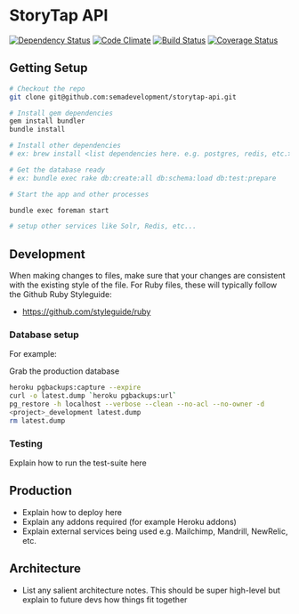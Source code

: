 # StoryTap API
[![Dependency Status](https://gemnasium.com/semadevelopment/storytap-api.png)](https://gemnasium.com/semadevelopment/storytap-api)
[![Code Climate](https://codeclimate.com/github/semadevelopment/storytap-api.png)](https://codeclimate.com/github/semadevelopment/storytap-api)
[![Build Status](https://secure.travis-ci.org/semadevelopment/storytap-api.png)](http://travis-ci.org/semadevelopment/storytap-api)
[![Coverage Status](https://coveralls.io/repos/semadevelopment/storytap-api/badge.png?branch=master)](https://coveralls.io/r/semadevelopment/storytap-api)
## Getting Setup

```bash
# Checkout the repo
git clone git@github.com:semadevelopment/storytap-api.git

# Install gem dependencies
gem install bundler
bundle install

# Install other dependencies
# ex: brew install <list dependencies here. e.g. postgres, redis, etc.>

# Get the database ready
# ex: bundle exec rake db:create:all db:schema:load db:test:prepare

# Start the app and other processes

bundle exec foreman start

# setup other services like Solr, Redis, etc...
```

## Development

When making changes to files, make sure that your changes are consistent with
the existing style of the file. For Ruby files, these will typically follow the
Github Ruby Styleguide:

* https://github.com/styleguide/ruby

### Database setup

For example:

Grab the production database

```bash
heroku pgbackups:capture --expire
curl -o latest.dump `heroku pgbackups:url`
pg_restore -h localhost --verbose --clean --no-acl --no-owner -d
<project>_development latest.dump
rm latest.dump
```


### Testing

Explain how to run the test-suite here

## Production

* Explain how to deploy here
* Explain any addons required (for example Heroku addons)
* Explain external services being used e.g. Mailchimp, Mandrill, NewRelic, etc.

## Architecture

* List any salient architecture notes.  This should be super high-level but
  explain to future devs how things fit together
